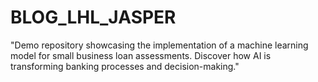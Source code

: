 # BLOG_LHL_JASPER
"Demo repository showcasing the implementation of a machine learning model for small business loan assessments. Discover how AI is transforming banking processes and decision-making."
